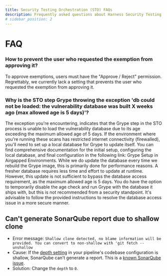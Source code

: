 ```yaml
---
title: Security Testing Orchestration (STO) FAQs
description: Frequently asked questions about Harness Security Testing Orchestration (STO).
# sidebar_position: 2
---
```

# FAQ


### How to prevent the user who requested the exemption from approving it?

To approve exemptions, users must have the "Approve / Reject" permission. Regrettably, we currently lack a setting that prevents the user who requested the exemption from approving it.

### Why is the STO step Grype throwing the exception 'db could not be loaded: the vulnerability database was built X weeks ago (max allowed age is 5 days)'?

The exception you're encountering, indicates that the Grype step in the STO process is unable to load the vulnerability database due to its age exceeding the maximum allowed age of 5 days. If the environment where you're running these scans has restricted internet connectivity (firewalled), you'll need to set up a local database for Grype to update itself. You can find comprehensive documentation for the initial setup, configuring the local database, and final configuration in the following link: Grype Setup in Airgapped Environments.
While we do update the database every time we rebuild the Grype image, this is primarily done for performance reasons. A fresher database requires less time and effort to update at runtime. However, this update is not sufficient to bypass the database access requirement, as the maximum allowed age is 5 days. You do have the option to temporarily disable the age check and run Grype with the database it ships with, but this is not recommended from a security standpoint. It's advisable to follow the provided instructions to resolve the database access issue in a more secure manner.

## Can't generate SonarQube report due to shallow clone

* Error message: `Shallow clone detected, no blame information will be provided. You can convert to non-shallow with 'git fetch --unshallow`
* Cause: If the [depth setting](https://developer.harness.io/docs/continuous-integration/use-ci/codebase-configuration/create-and-configure-a-codebase#depth) in your pipeline's codebase configuration is shallow, SonarQube can't generate a report. This is a [known SonarQube issue](https://docs.sonarsource.com/sonarqube/latest/analyzing-source-code/scm-integration/#known-issues).
* Solution: Change the `depth` to `0`.
